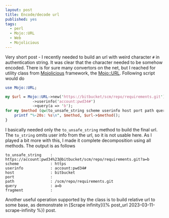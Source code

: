 ```yaml
---
layout: post
title: Encode/decode url
published: yes
tags:
  - perl
  - Mojo::URL
  - Web
  - Mojolicious
---
```

Very short post - I recently needed to build an url with weird character `#` in authentication string. It was clear that the character needed to be somehow encoded. There is for sure many convertors on the net, but I reached for utility class from [Mojolicious][1] framework, the [Mojo::URL][2]. Following script would do

```perl
use Mojo::URL;

my $url = Mojo::URL->new('https://bitbucket/scm/repo/requirements.git')
            ->userinfo('account:pwd34#')
            ->query(a => 'b');
for my $method (qw(to_unsafe_string scheme userinfo host port path query fragment)) {
    printf "%-20s: %s\n", $method, $url->$method();
}
```

I basically needed only the `to_unsafe_string` method to build the final url. The `to_string` omits user info from the url, so it is not usable here. As I played a bit more with this, I made it complete decomposition using all methods. The output is as follows

```
to_unsafe_string    : https://account:pwd34%23@bitbucket/scm/repo/requirements.git?a=b
scheme              : https
userinfo            : account:pwd34#
host                : bitbucket
port                :
path                : /scm/repo/requirements.git
query               : a=b
fragment            :
```

Another useful operation supported by the class is to build relative url to some base, as demonstrate in [Scrape infinity]({% post_url 2023-03-11-scrape-infinity %}) post.

[1]: https://mojolicious.io/
[2]: https://docs.mojolicious.org/Mojo/URL
